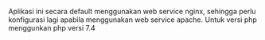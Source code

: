 Aplikasi ini secara default menggunakan web service nginx, sehingga perlu konfigurasi lagi apabila menggunakan web service apache. Untuk versi php menggunkan php versi 7.4

